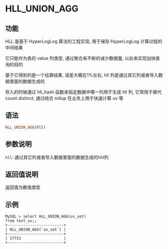 # HLL_UNION_AGG

## 功能

HLL 是基于 HyperLogLog 算法的工程实现, 用于保存 HyperLogLog 计算过程的中间结果

它只能作为表的 value 列类型, 通过聚合来不断的减少数据量, 以此来实现加快查询的目的

基于它得到的是一个估算结果, 误差大概在1%左右, hll 列是通过其它列或者导入数据里面的数据生成的

导入的时候通过 hll_hash 函数来指定数据中哪一列用于生成 hll 列, 它常用于替代 count distinct, 通过结合 rollup 在业务上用于快速计算 uv 等

## 语法

```Haskell
HLL_UNION_AGG(hll)
```

## 参数说明

`hll`: 通过其它列或者导入数据里面的数据生成的hhl列

## 返回值说明

返回值为数值类型

## 示例

```plain text
MySQL > select HLL_UNION_AGG(uv_set)
from test_uv;;
+-------------------------+
| HLL_UNION_AGG(`uv_set`) |
+-------------------------+
| 17721                   |
+-------------------------+
```
